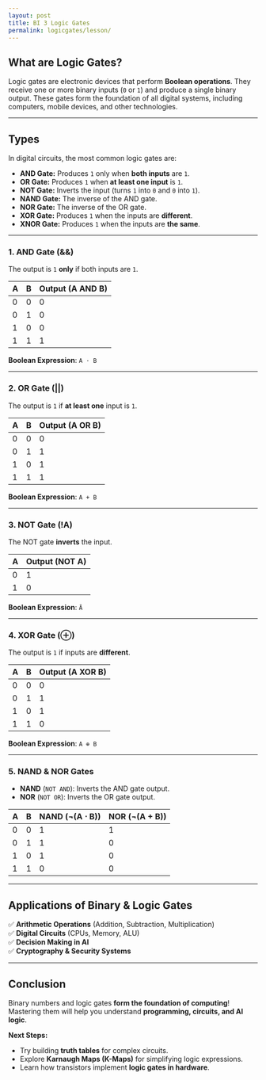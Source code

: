 ```yaml
---
layout: post
title: BI 3 Logic Gates
permalink: logicgates/lesson/
---
```


## What are Logic Gates?
Logic gates are electronic devices that perform **Boolean operations**. They receive one or more binary inputs (`0` or `1`) and produce a single binary output. These gates form the foundation of all digital systems, including computers, mobile devices, and other technologies. 

---

## Types 
In digital circuits, the most common logic gates are:

- **AND Gate:** Produces `1` only when **both inputs** are `1`.
- **OR Gate:** Produces `1` when **at least one input** is `1`.
- **NOT Gate:** Inverts the input (turns `1` into `0` and `0` into `1`).
- **NAND Gate:** The inverse of the AND gate.
- **NOR Gate:** The inverse of the OR gate.
- **XOR Gate:** Produces `1` when the inputs are **different**.
- **XNOR Gate:** Produces `1` when the inputs are **the same**.

---

### 1. AND Gate (&&)
The output is `1` **only** if both inputs are `1`.

| A | B | Output (A AND B) |
|---|---|-----------------|
| 0 | 0 | 0 |
| 0 | 1 | 0 |
| 1 | 0 | 0 |
| 1 | 1 | 1 |

**Boolean Expression**: `A ⋅ B`

---

### 2. OR Gate (||)
The output is `1` if **at least one** input is `1`.

| A | B | Output (A OR B) |
|---|---|----------------|
| 0 | 0 | 0 |
| 0 | 1 | 1 |
| 1 | 0 | 1 |
| 1 | 1 | 1 |

**Boolean Expression**: `A + B`

---

### 3. NOT Gate (!A)
The NOT gate **inverts** the input.

| A | Output (NOT A) |
|---|---------------|
| 0 | 1 |
| 1 | 0 |

**Boolean Expression**: `Ā`

---

### 4. XOR Gate (⊕)
The output is `1` if inputs are **different**.

| A | B | Output (A XOR B) |
|---|---|-----------------|
| 0 | 0 | 0 |
| 0 | 1 | 1 |
| 1 | 0 | 1 |
| 1 | 1 | 0 |

**Boolean Expression**: `A ⊕ B`

---

### 5. NAND & NOR Gates
- **NAND** (`NOT AND`): Inverts the AND gate output.
- **NOR** (`NOT OR`): Inverts the OR gate output.

| A | B | NAND (¬(A ⋅ B)) | NOR (¬(A + B)) |
|---|---|---------------|--------------|
| 0 | 0 | 1 | 1 |
| 0 | 1 | 1 | 0 |
| 1 | 0 | 1 | 0 |
| 1 | 1 | 0 | 0 |

---

## Applications of Binary & Logic Gates
✅ **Arithmetic Operations** (Addition, Subtraction, Multiplication)  
✅ **Digital Circuits** (CPUs, Memory, ALU)  
✅ **Decision Making in AI**  
✅ **Cryptography & Security Systems**  

---

## Conclusion
Binary numbers and logic gates **form the foundation of computing**! Mastering them will help you understand **programming, circuits, and AI logic**.

**Next Steps:**  
- Try building **truth tables** for complex circuits.  
- Explore **Karnaugh Maps (K-Maps)** for simplifying logic expressions.  
- Learn how transistors implement **logic gates in hardware**.  
```

